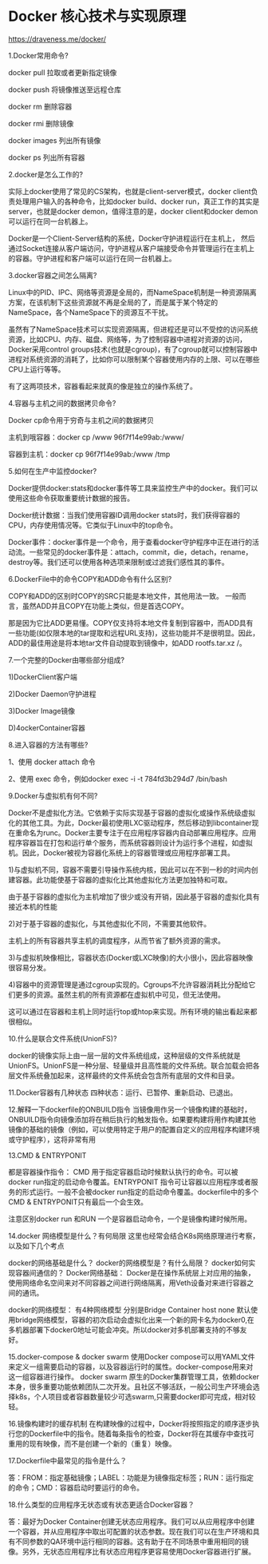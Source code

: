 # Docker 核心技术与实现原理
https://draveness.me/docker/

1.Docker常用命令?

docker pull 拉取或者更新指定镜像

docker push 将镜像推送至远程仓库

docker rm 删除容器

docker rmi 删除镜像

docker images 列出所有镜像

docker ps 列出所有容器



2.docker是怎么工作的?

实际上docker使用了常见的CS架构，也就是client-server模式，docker client负责处理用户输入的各种命令，比如docker build、docker run，真正工作的其实是server，也就是docker demon，值得注意的是，docker client和docker demon可以运行在同一台机器上。

Docker是一个Client-Server结构的系统，Docker守护进程运行在主机上， 然后通过Socket连接从客户端访问，守护进程从客户端接受命令并管理运行在主机上的容器。守护进程和客户端可以运行在同一台机器上。



3.docker容器之间怎么隔离?

Linux中的PID、IPC、网络等资源是全局的，而NameSpace机制是一种资源隔离方案，在该机制下这些资源就不再是全局的了，而是属于某个特定的NameSpace，各个NameSpace下的资源互不干扰。

虽然有了NameSpace技术可以实现资源隔离，但进程还是可以不受控的访问系统资源，比如CPU、内存、磁盘、网络等，为了控制容器中进程对资源的访问，Docker采用control groups技术(也就是cgroup)，有了cgroup就可以控制容器中进程对系统资源的消耗了，比如你可以限制某个容器使用内存的上限、可以在哪些CPU上运行等等。

有了这两项技术，容器看起来就真的像是独立的操作系统了。



4.容器与主机之间的数据拷贝命令?

Docker cp命令用于穷奇与主机之间的数据拷贝

主机到哦容器：docker cp /www 96f7f14e99ab:/www/

容器到主机：docker cp 96f7f14e99ab:/www /tmp



5.如何在生产中监控docker?

Docker提供docker:stats和docker事件等工具来监控生产中的docker。我们可以使用这些命令获取重要统计数据的报告。

Docker统计数据：当我们使用容器ID调用docker stats时，我们获得容器的CPU，内存使用情况等。它类似于Linux中的top命令。

Docker事件：docker事件是一个命令，用于查看docker守护程序中正在进行的活动流。一些常见的docker事件是：attach，commit，die，detach，rename，destroy等。我们还可以使用各种选项来限制或过滤我们感性其的事件。



6.DockerFile中的命令COPY和ADD命令有什么区别?

COPY和ADD的区别时COPY的SRC只能是本地文件，其他用法一致。
一般而言，虽然ADD并且COPY在功能上类似，但是首选COPY。

那是因为它比ADD更易懂。COPY仅支持将本地文件复制到容器中，而ADD具有一些功能(如仅限本地的tar提取和远程URL支持)，这些功能并不是很明显。因此，ADD的最佳用途是将本地tar文件自动提取到镜像中，如ADD rootfs.tar.xz /。



7.一个完整的Docker由哪些部分组成?

1)DockerClient客户端

2)Docker Daemon守护进程

3)Docker Image镜像

D)4ockerContainer容器 



8.进入容器的方法有哪些?

1、使用 docker attach 命令

2、使用 exec 命令，例如docker exec -i -t 784fd3b294d7 /bin/bash



9.Docker与虚拟机有何不同?

Docker不是虚拟化方法。它依赖于实际实现基于容器的虚拟化或操作系统级虚拟化的其他工具。为此，Docker最初使用LXC驱动程序，然后移动到libcontainer现在重命名为runc。Docker主要专注于在应用程序容器内自动部署应用程序。应用程序容器旨在打包和运行单个服务，而系统容器则设计为运行多个进程，如虚拟机。因此，Docker被视为容器化系统上的容器管理或应用程序部署工具。

1)与虚拟机不同，容器不需要引导操作系统内核，因此可以在不到一秒的时间内创建容器。此功能使基于容器的虚拟化比其他虚拟化方法更加独特和可取。

由于基于容器的虚拟化为主机增加了很少或没有开销，因此基于容器的虚拟化具有接近本机的性能

2)对于基于容器的虚拟化，与其他虚拟化不同，不需要其他软件。

主机上的所有容器共享主机的调度程序，从而节省了额外资源的需求。

3)与虚拟机映像相比，容器状态(Docker或LXC映像)的大小很小，因此容器映像很容易分发。

4)容器中的资源管理是通过cgroup实现的。Cgroups不允许容器消耗比分配给它们更多的资源。虽然主机的所有资源都在虚拟机中可见，但无法使用。

这可以通过在容器和主机上同时运行top或htop来实现。所有环境的输出看起来都很相似。



10.什么是联合文件系统(UnionFS)?

docker的镜像实际上由一层一层的文件系统组成，这种层级的文件系统就是UnionFS。UnionFS是一种分层、轻量级并且高性能的文件系统。联合加载会把各层文件系统叠加起来，这样最终的文件系统会包含所有底层的文件和目录。


11.Docker容器有几种状态
四种状态：运行、已暂停、重新启动、已退出。

12.解释一下dockerfile的ONBUILD指令
当镜像用作另一个镜像构建的基础时，ONBUILD指令向镜像添加将在稍后执行的触发指令。如果要构建将用作构建其他镜像的基础的镜像（例如，可以使用特定于用户的配置自定义的应用程序构建环境或守护程序），这将非常有用


13.CMD & ENTRYPONIT

都是容器操作指令：
CMD 用于指定容器启动时候默认执行的命令。可以被docker run指定的启动命令覆盖。ENTRYPONIT 指令可让容器以应用程序或者服务的形式运行。一般不会被docker run指定的启动命令覆盖。dockerfile中的多个CMD & ENTRYPONIT只有最后一个会生效。

注意区别docker run 和RUN 一个是容器启动命令，一个是镜像构建时候所用。


14.docker 网络模型是什么？有何局限
这里也经常会结合K8s网络原理进行考察，以及如下几个考点

docker的网络基础是什么？
docker的网络模型是？有什么局限？
docker如何实现容器间通信的？
Docker网络基础： Docker是在操作系统层上对应用的抽象，使用网络命名空间来对不同容器之间进行网络隔离，用Veth设备对来进行容器之间的通讯。

docker的网络模型： 有4种网络模型 分别是Bridge Container host none 默认使用bridge网络模型，容器的初次启动会虚拟化出来一个新的网卡名为docker0,在多机器部署下docker0地址可能会冲突。所以docker对多机部署支持的不够友好。


15.docker-compose & docker swarm
使用Docker compose可以用YAML文件来定义一组需要启动的容器，以及容器运行时的属性。docker-compose用来对这一组容器进行操作。
docker swarm 原生的Docker集群管理工具，依赖docker本身，很多重要功能依赖团队二次开发。且社区不够活跃，一般公司生产环境会选择k8s，个人项目或者容器数量较少可选swarm,只需要docker即可完成，相对较轻。

16.镜像构建时的缓存机制
在构建映像的过程中，Docker将按照指定的顺序逐步执行您的Dockerfile中的指令。随着每条指令的检查，Docker将在其缓存中查找可重用的现有映像，而不是创建一个新的（重复）映像。


17.Dockerfile中最常见的指令是什么？

答：FROM：指定基础镜像；LABEL：功能是为镜像指定标签；RUN：运行指定的命令；CMD：容器启动时要运行的命令。


18.什么类型的应用程序无状态或有状态更适合Docker容器？

答：最好为Docker Container创建无状态应用程序。我们可以从应用程序中创建一个容器，并从应用程序中取出可配置的状态参数。现在我们可以在生产环境和具有不同参数的QA环境中运行相同的容器。这有助于在不同场景中重用相同的镜像。另外，无状态应用程序比有状态应用程序更容易使用Docker容器进行扩展。
